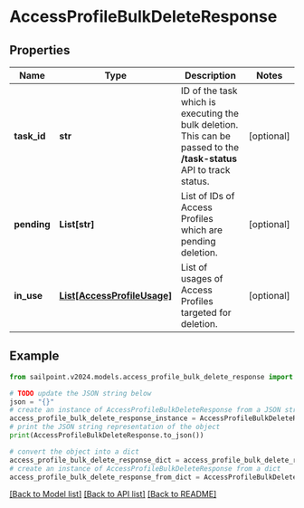 # AccessProfileBulkDeleteResponse


## Properties

Name | Type | Description | Notes
------------ | ------------- | ------------- | -------------
**task_id** | **str** | ID of the task which is executing the bulk deletion. This can be passed to the **/task-status** API to track status. | [optional] 
**pending** | **List[str]** | List of IDs of Access Profiles which are pending deletion. | [optional] 
**in_use** | [**List[AccessProfileUsage]**](AccessProfileUsage.md) | List of usages of Access Profiles targeted for deletion. | [optional] 

## Example

```python
from sailpoint.v2024.models.access_profile_bulk_delete_response import AccessProfileBulkDeleteResponse

# TODO update the JSON string below
json = "{}"
# create an instance of AccessProfileBulkDeleteResponse from a JSON string
access_profile_bulk_delete_response_instance = AccessProfileBulkDeleteResponse.from_json(json)
# print the JSON string representation of the object
print(AccessProfileBulkDeleteResponse.to_json())

# convert the object into a dict
access_profile_bulk_delete_response_dict = access_profile_bulk_delete_response_instance.to_dict()
# create an instance of AccessProfileBulkDeleteResponse from a dict
access_profile_bulk_delete_response_from_dict = AccessProfileBulkDeleteResponse.from_dict(access_profile_bulk_delete_response_dict)
```
[[Back to Model list]](../README.md#documentation-for-models) [[Back to API list]](../README.md#documentation-for-api-endpoints) [[Back to README]](../README.md)



